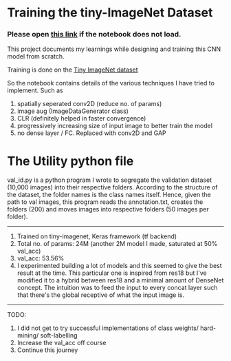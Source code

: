 # Training the tiny-ImageNet Dataset

### Please open [this link](https://colab.research.google.com/drive/1_0B06FOWZJ1oPuqUPF5FDtTGDskU7dfM) if the notebook does not load.

This project documents my learnings while designing and training this CNN model from scratch.

Training is done on the [Tiny ImageNet dataset](https://tiny-imagenet.herokuapp.com/)
  
So the notebook contains details of the various techniques I have tried to implement. Such as 
1. spatially seperated conv2D (reduce no. of params)
2. image aug (ImageDataGenerator class)
3. CLR (definitely helped in faster convergence)
4. progressively increasing size of input image to better train the model
5. no dense layer / FC. Replaced with conv2D and GAP

# The Utility python file

val_id.py is a python program I wrote to segregate the validation dataset (10,000 images) into their respective folders. 
According to the structure of the dataset, the folder names is the class names itself. Hence, given the path to val images, 
this program reads the annotation.txt, creates the folders (200) and moves images into respective folders (50 images per folder).

- - - -

1. Trained on tiny-imagenet, Keras framework (tf backend)
2. Total no. of params: 24M (another 2M model I made, saturated at 50% val_acc)
3. val_acc: 53.56%
4. I experimented building a lot of models and this seemed to give the best result at the time. 
This particular one is inspired from res18 but I've modified it to a hybrid between res18 and a minimal amount of DenseNet concept. 
The intuition was to feed the input to every concat layer such that there's the global receptive of what the input image is. 

- - - -

TODO: 
1. I did not get to try successful implementations of class weights/ hard-mining/ soft-labelling
2. Increase the val_acc off course
3. Continue this journey
